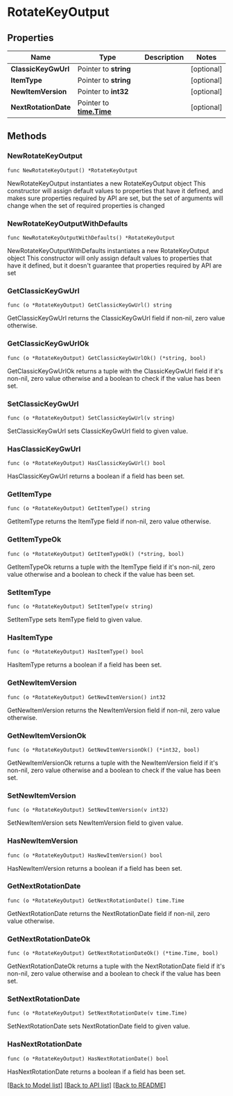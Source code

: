 # RotateKeyOutput

## Properties

Name | Type | Description | Notes
------------ | ------------- | ------------- | -------------
**ClassicKeyGwUrl** | Pointer to **string** |  | [optional] 
**ItemType** | Pointer to **string** |  | [optional] 
**NewItemVersion** | Pointer to **int32** |  | [optional] 
**NextRotationDate** | Pointer to [**time.Time**](time.Time.md) |  | [optional] 

## Methods

### NewRotateKeyOutput

`func NewRotateKeyOutput() *RotateKeyOutput`

NewRotateKeyOutput instantiates a new RotateKeyOutput object
This constructor will assign default values to properties that have it defined,
and makes sure properties required by API are set, but the set of arguments
will change when the set of required properties is changed

### NewRotateKeyOutputWithDefaults

`func NewRotateKeyOutputWithDefaults() *RotateKeyOutput`

NewRotateKeyOutputWithDefaults instantiates a new RotateKeyOutput object
This constructor will only assign default values to properties that have it defined,
but it doesn't guarantee that properties required by API are set

### GetClassicKeyGwUrl

`func (o *RotateKeyOutput) GetClassicKeyGwUrl() string`

GetClassicKeyGwUrl returns the ClassicKeyGwUrl field if non-nil, zero value otherwise.

### GetClassicKeyGwUrlOk

`func (o *RotateKeyOutput) GetClassicKeyGwUrlOk() (*string, bool)`

GetClassicKeyGwUrlOk returns a tuple with the ClassicKeyGwUrl field if it's non-nil, zero value otherwise
and a boolean to check if the value has been set.

### SetClassicKeyGwUrl

`func (o *RotateKeyOutput) SetClassicKeyGwUrl(v string)`

SetClassicKeyGwUrl sets ClassicKeyGwUrl field to given value.

### HasClassicKeyGwUrl

`func (o *RotateKeyOutput) HasClassicKeyGwUrl() bool`

HasClassicKeyGwUrl returns a boolean if a field has been set.

### GetItemType

`func (o *RotateKeyOutput) GetItemType() string`

GetItemType returns the ItemType field if non-nil, zero value otherwise.

### GetItemTypeOk

`func (o *RotateKeyOutput) GetItemTypeOk() (*string, bool)`

GetItemTypeOk returns a tuple with the ItemType field if it's non-nil, zero value otherwise
and a boolean to check if the value has been set.

### SetItemType

`func (o *RotateKeyOutput) SetItemType(v string)`

SetItemType sets ItemType field to given value.

### HasItemType

`func (o *RotateKeyOutput) HasItemType() bool`

HasItemType returns a boolean if a field has been set.

### GetNewItemVersion

`func (o *RotateKeyOutput) GetNewItemVersion() int32`

GetNewItemVersion returns the NewItemVersion field if non-nil, zero value otherwise.

### GetNewItemVersionOk

`func (o *RotateKeyOutput) GetNewItemVersionOk() (*int32, bool)`

GetNewItemVersionOk returns a tuple with the NewItemVersion field if it's non-nil, zero value otherwise
and a boolean to check if the value has been set.

### SetNewItemVersion

`func (o *RotateKeyOutput) SetNewItemVersion(v int32)`

SetNewItemVersion sets NewItemVersion field to given value.

### HasNewItemVersion

`func (o *RotateKeyOutput) HasNewItemVersion() bool`

HasNewItemVersion returns a boolean if a field has been set.

### GetNextRotationDate

`func (o *RotateKeyOutput) GetNextRotationDate() time.Time`

GetNextRotationDate returns the NextRotationDate field if non-nil, zero value otherwise.

### GetNextRotationDateOk

`func (o *RotateKeyOutput) GetNextRotationDateOk() (*time.Time, bool)`

GetNextRotationDateOk returns a tuple with the NextRotationDate field if it's non-nil, zero value otherwise
and a boolean to check if the value has been set.

### SetNextRotationDate

`func (o *RotateKeyOutput) SetNextRotationDate(v time.Time)`

SetNextRotationDate sets NextRotationDate field to given value.

### HasNextRotationDate

`func (o *RotateKeyOutput) HasNextRotationDate() bool`

HasNextRotationDate returns a boolean if a field has been set.


[[Back to Model list]](../README.md#documentation-for-models) [[Back to API list]](../README.md#documentation-for-api-endpoints) [[Back to README]](../README.md)


